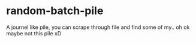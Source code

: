 ﻿# random-batch-pile

A journel like pile, you can scrape through file and find some of my.. oh ok maybe not this pile xD
